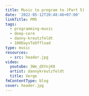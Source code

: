 ```yaml
---
title: Music to program to (Part 5)
date: '2022-05-12T20:48:46+07:00'
linkTitle: PM5
tags:
  - programming-music
  - deep-core
  - danny-kreutzfeldt
  - 100DaysToOffload
type: music
resources:
  - src: header.jpg
video:
  youtube: 3We_dXYnjK0
  artist: dannykreutzfeldt
  title: Verge
fmContentType: blog
cover: header.jpg
---
```


